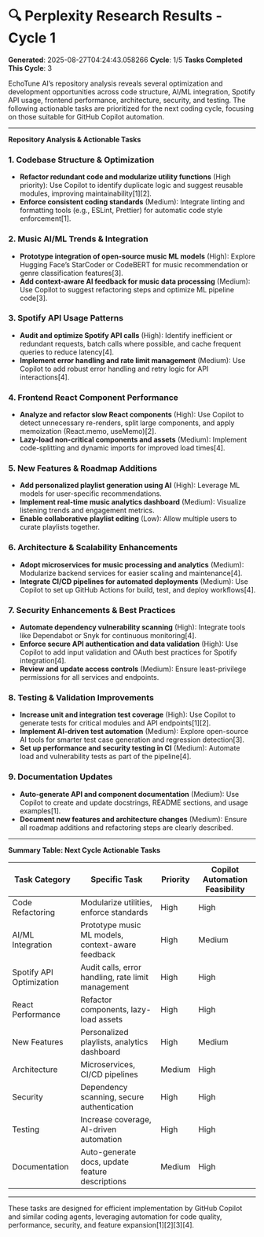 # 🔍 Perplexity Research Results - Cycle 1

**Generated**: 2025-08-27T04:24:43.058266
**Cycle**: 1/5
**Tasks Completed This Cycle**: 3

EchoTune AI’s repository analysis reveals several optimization and development opportunities across code structure, AI/ML integration, Spotify API usage, frontend performance, architecture, security, and testing. The following actionable tasks are prioritized for the next coding cycle, focusing on those suitable for GitHub Copilot automation.

---

**Repository Analysis & Actionable Tasks**

### 1. Codebase Structure & Optimization
- **Refactor redundant code and modularize utility functions** (High priority): Use Copilot to identify duplicate logic and suggest reusable modules, improving maintainability[1][2].
- **Enforce consistent coding standards** (Medium): Integrate linting and formatting tools (e.g., ESLint, Prettier) for automatic code style enforcement[1].

### 2. Music AI/ML Trends & Integration
- **Prototype integration of open-source music ML models** (High): Explore Hugging Face’s StarCoder or CodeBERT for music recommendation or genre classification features[3].
- **Add context-aware AI feedback for music data processing** (Medium): Use Copilot to suggest refactoring steps and optimize ML pipeline code[3].

### 3. Spotify API Usage Patterns
- **Audit and optimize Spotify API calls** (High): Identify inefficient or redundant requests, batch calls where possible, and cache frequent queries to reduce latency[4].
- **Implement error handling and rate limit management** (Medium): Use Copilot to add robust error handling and retry logic for API interactions[4].

### 4. Frontend React Component Performance
- **Analyze and refactor slow React components** (High): Use Copilot to detect unnecessary re-renders, split large components, and apply memoization (React.memo, useMemo)[2].
- **Lazy-load non-critical components and assets** (Medium): Implement code-splitting and dynamic imports for improved load times[4].

### 5. New Features & Roadmap Additions
- **Add personalized playlist generation using AI** (High): Leverage ML models for user-specific recommendations.
- **Implement real-time music analytics dashboard** (Medium): Visualize listening trends and engagement metrics.
- **Enable collaborative playlist editing** (Low): Allow multiple users to curate playlists together.

### 6. Architecture & Scalability Enhancements
- **Adopt microservices for music processing and analytics** (Medium): Modularize backend services for easier scaling and maintenance[4].
- **Integrate CI/CD pipelines for automated deployments** (Medium): Use Copilot to set up GitHub Actions for build, test, and deploy workflows[4].

### 7. Security Enhancements & Best Practices
- **Automate dependency vulnerability scanning** (High): Integrate tools like Dependabot or Snyk for continuous monitoring[4].
- **Enforce secure API authentication and data validation** (High): Use Copilot to add input validation and OAuth best practices for Spotify integration[4].
- **Review and update access controls** (Medium): Ensure least-privilege permissions for all services and endpoints.

### 8. Testing & Validation Improvements
- **Increase unit and integration test coverage** (High): Use Copilot to generate tests for critical modules and API endpoints[1][2].
- **Implement AI-driven test automation** (Medium): Explore open-source AI tools for smarter test case generation and regression detection[3].
- **Set up performance and security testing in CI** (Medium): Automate load and vulnerability tests as part of the pipeline[4].

### 9. Documentation Updates
- **Auto-generate API and component documentation** (Medium): Use Copilot to create and update docstrings, README sections, and usage examples[1].
- **Document new features and architecture changes** (Medium): Ensure all roadmap additions and refactoring steps are clearly described.

---

**Summary Table: Next Cycle Actionable Tasks**

| Task Category                | Specific Task                                              | Priority | Copilot Automation Feasibility |
|------------------------------|-----------------------------------------------------------|----------|-------------------------------|
| Code Refactoring             | Modularize utilities, enforce standards                   | High     | High                          |
| AI/ML Integration            | Prototype music ML models, context-aware feedback         | High     | Medium                        |
| Spotify API Optimization     | Audit calls, error handling, rate limit management        | High     | High                          |
| React Performance            | Refactor components, lazy-load assets                     | High     | High                          |
| New Features                 | Personalized playlists, analytics dashboard               | High     | Medium                        |
| Architecture                 | Microservices, CI/CD pipelines                            | Medium   | High                          |
| Security                     | Dependency scanning, secure authentication                | High     | High                          |
| Testing                      | Increase coverage, AI-driven automation                   | High     | High                          |
| Documentation                | Auto-generate docs, update feature descriptions           | Medium   | High                          |

---

These tasks are designed for efficient implementation by GitHub Copilot and similar coding agents, leveraging automation for code quality, performance, security, and feature expansion[1][2][3][4].